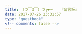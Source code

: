 ```yaml
---
title: （づ￣3￣）づ╭❤～   『留言板』 
date: 2017-07-26 23:31:57
type: "guestbook"
<!-- comments: false -->
---
```

